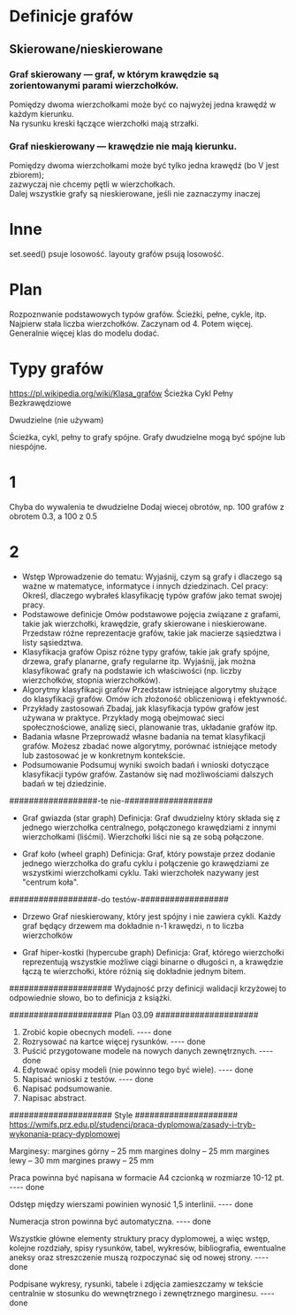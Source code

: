 # Definicje grafów

## Skierowane/nieskierowane

### Graf skierowany — graf, w którym krawędzie są zorientowanymi parami wierzchołków.  
Pomiędzy dwoma wierzchołkami może być co najwyżej jedna krawędź w każdym kierunku.  
Na rysunku kreski łączące wierzchołki mają strzałki.

### Graf nieskierowany — krawędzie nie mają kierunku.  
Pomiędzy dwoma wierzchołkami może być tylko jedna krawędź (bo V jest zbiorem);  
zazwyczaj nie chcemy pętli w wierzchołkach.  
Dalej wszystkie grafy są nieskierowane, jeśli nie zaznaczymy inaczej

# Inne
set.seed() psuje losowość.
layouty grafów psują losowość.

# Plan
Rozpoznwanie podstawowych typów grafów.
Ścieżki, pełne, cykle, itp.
Najpierw stała liczba wierzchołków. Zaczynam od 4. Potem więcej.
Generalnie więcej klas do modelu dodać.

# Typy grafów
https://pl.wikipedia.org/wiki/Klasa_grafów
Ścieżka
Cykl
Pełny
Bezkrawędziowe

Dwudzielne (nie używam)

Ścieżka, cykl, pełny to grafy spójne.
Grafy dwudzielne mogą być spójne lub niespójne. 

# 1
Chyba do wywalenia te dwudzielne
Dodaj wiecej obrotów, np. 100 grafów z obrotem 0.3, a 100 z 0.5

# 2
- Wstęp
Wprowadzenie do tematu: Wyjaśnij, czym są grafy i dlaczego są ważne w matematyce, informatyce i innych dziedzinach.
Cel pracy: Określ, dlaczego wybrałeś klasyfikację typów grafów jako temat swojej pracy.
- Podstawowe definicje
Omów podstawowe pojęcia związane z grafami, takie jak wierzchołki, krawędzie, grafy skierowane i nieskierowane.
Przedstaw różne reprezentacje grafów, takie jak macierze sąsiedztwa i listy sąsiedztwa.
- Klasyfikacja grafów
Opisz różne typy grafów, takie jak grafy spójne, drzewa, grafy planarne, grafy regularne itp.
Wyjaśnij, jak można klasyfikować grafy na podstawie ich właściwości (np. liczby wierzchołków, stopnia wierzchołków).
- Algorytmy klasyfikacji grafów
Przedstaw istniejące algorytmy służące do klasyfikacji grafów.
Omów ich złożoność obliczeniową i efektywność.
- Przykłady zastosowań
Zbadaj, jak klasyfikacja typów grafów jest używana w praktyce. Przykłady mogą obejmować sieci społecznościowe, analizę sieci, planowanie tras, układanie grafów itp.
- Badania własne
Przeprowadź własne badania na temat klasyfikacji grafów. Możesz zbadać nowe algorytmy, porównać istniejące metody lub zastosować je w konkretnym kontekście.
- Podsumowanie
Podsumuj wyniki swoich badań i wnioski dotyczące klasyfikacji typów grafów.
Zastanów się nad możliwościami dalszych badań w tej dziedzinie.

##################-te nie-##################
- Graf gwiazda (star graph)
Definicja: Graf dwudzielny który składa się z jednego wierzchołka centralnego, połączonego krawędziami z innymi wierzchołkami (liśćmi).
Wierzchołki liści nie są ze sobą połączone.

- Graf koło (wheel graph)
​Definicja: Graf, który powstaje przez dodanie jednego wierzchołka do grafu cyklu i połączenie go krawędziami ze wszystkimi wierzchołkami cyklu.
Taki wierzchołek nazywany jest "centrum koła".

##################-do testów-##################
- Drzewo
Graf nieskierowany, który jest spójny i nie zawiera cykli. Każdy graf będący drzewem ma dokładnie n-1 krawędzi, n to liczba wierzchołków

- Graf hiper-kostki (hypercube graph)
Definicja: Graf, którego wierzchołki reprezentują wszystkie możliwe ciągi binarne o długości n,
a krawędzie łączą te wierzchołki, które różnią się dokładnie jednym bitem.

#####################
Wydajność przy definicji walidacji krzyżowej to odpowiednie słowo, bo to definicja z książki.

##################### Plan 03.09 #####################
1. Zrobić kopie obecnych modeli. ---- done
2. Rozrysować na kartce więcej rysunków. ---- done
3. Puścić przygotowane modele na nowych danych zewnętrznych. ---- done
4. Edytować opisy modeli (nie powinno tego być wiele). ---- done
5. Napisać wnioski z testów. ---- done
6. Napisać podsumowanie.
7. Napisac abstract.

##################### Style #####################
https://wmifs.prz.edu.pl/studenci/praca-dyplomowa/zasady-i-tryb-wykonania-pracy-dyplomowej

Marginesy:
margines górny – 25 mm
margines dolny – 25 mm
margines lewy – 30 mm
margines prawy – 25 mm

Praca powinna być napisana w formacie A4 czcionką w rozmiarze 10-12 pt. ---- done

Odstęp między wierszami powinien wynosić 1,5 interlinii. ---- done

Numeracja stron powinna być automatyczna. ---- done

Wszystkie główne elementy struktury pracy dyplomowej, a więc wstęp, kolejne rozdziały, spisy rysunków, tabel, wykresów, bibliografia, ewentualne aneksy oraz streszczenie muszą rozpoczynać się od nowej strony. ---- done

Podpisane wykresy, rysunki, tabele i zdjęcia zamieszczamy w tekście centralnie w stosunku do wewnętrznego i zewnętrznego marginesu. ---- done